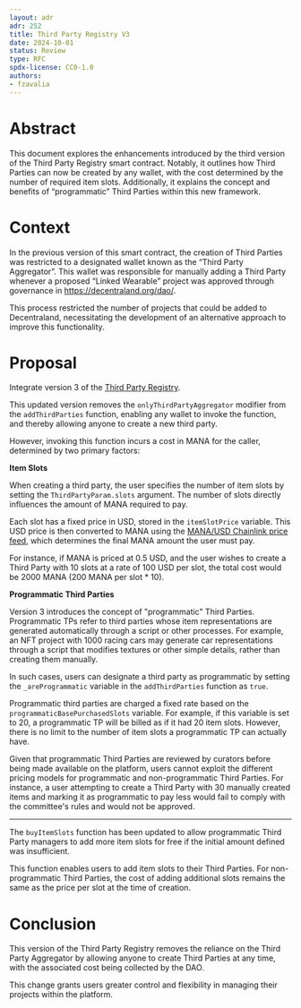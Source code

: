 ```yaml
---
layout: adr
adr: 252
title: Third Party Registry V3
date: 2024-10-01
status: Review
type: RFC
spdx-license: CC0-1.0
authors:
- fzavalia
---
```


# Abstract

This document explores the enhancements introduced by the third version of the Third Party Registry smart contract. Notably, it outlines how Third Parties can now be created by any wallet, with the cost determined by the number of required item slots. Additionally, it explains the concept and benefits of “programmatic” Third Parties within this new framework.

# Context

In the previous version of this smart contract, the creation of Third Parties was restricted to a designated wallet known as the “Third Party Aggregator”. This wallet was responsible for manually adding a Third Party whenever a proposed “Linked Wearable” project was approved through governance in https://decentraland.org/dao/.

This process restricted the number of projects that could be added to Decentraland, necessitating the development of an alternative approach to improve this functionality.

# Proposal

Integrate version 3 of the [Third Party Registry](https://github.com/decentraland/wearables-contracts/blob/91e936526b98f0ac045960507730192121be25ef/contracts/registries/ThirdPartyRegistryV3.sol).

This updated version removes the `onlyThirdPartyAggregator` modifier from the `addThirdParties` function, enabling any wallet to invoke the function, and thereby allowing anyone to create a new third party.

However, invoking this function incurs a cost in MANA for the caller, determined by two primary factors:

**Item Slots**

When creating a third party, the user specifies the number of item slots by setting the `ThirdPartyParam.slots` argument. The number of slots directly influences the amount of MANA required to pay.

Each slot has a fixed price in USD, stored in the `itemSlotPrice` variable. This USD price is then converted to MANA using the [MANA/USD Chainlink price feed](https://data.chain.link/feeds/polygon/mainnet/mana-usd), which determines the final MANA amount the user must pay.

For instance, if MANA is priced at 0.5 USD, and the user wishes to create a Third Party with 10 slots at a rate of 100 USD per slot, the total cost would be 2000 MANA (200 MANA per slot * 10).

**Programmatic Third Parties**

Version 3 introduces the concept of "programmatic" Third Parties. Programmatic TPs refer to third parties whose item representations are generated automatically through a script or other processes. For example, an NFT project with 1000 racing cars may generate car representations through a script that modifies textures or other simple details, rather than creating them manually.

In such cases, users can designate a third party as programmatic by setting the `_areProgrammatic` variable in the `addThirdParties` function as `true`.

Programmatic third parties are charged a fixed rate based on the `programmaticBasePurchasedSlots` variable. For example, if this variable is set to 20, a programmatic TP will be billed as if it had 20 item slots. However, there is no limit to the number of item slots a programmatic TP can actually have.

Given that programmatic Third Parties are reviewed by curators before being made available on the platform, users cannot exploit the different pricing models for programmatic and non-programmatic Third Parties. For instance, a user attempting to create a Third Party with 30 manually created items and marking it as programmatic to pay less would fail to comply with the committee's rules and would not be approved.

---

The `buyItemSlots` function has been updated to allow programmatic Third Party managers to add more item slots for free if the initial amount defined was insufficient.

This function enables users to add item slots to their Third Parties. For non-programmatic Third Parties, the cost of adding additional slots remains the same as the price per slot at the time of creation.

# Conclusion

This version of the Third Party Registry removes the reliance on the Third Party Aggregator by allowing anyone to create Third Parties at any time, with the associated cost being collected by the DAO.

This change grants users greater control and flexibility in managing their projects within the platform.